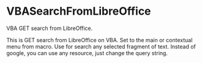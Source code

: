 # VBASearchFromLibreOffice
VBA GET search from LibreOffice.

This is GET search from LibreOffice on VBA. 
Set to the main or contextual menu from macro. Use for search any selected fragment of text.
Instead of google, you can use any resource, just change the query string.
